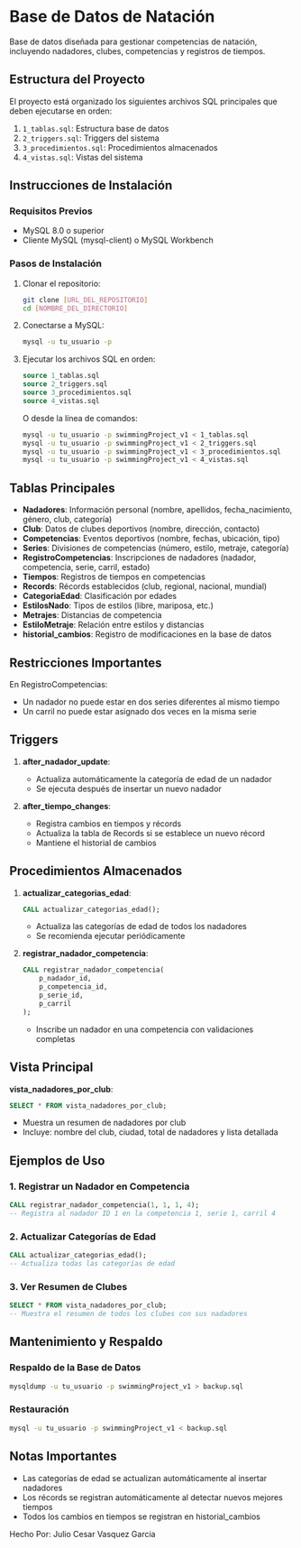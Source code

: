 # Base de Datos de Natación

Base de datos diseñada para gestionar competencias de natación, incluyendo nadadores, clubes, competencias y registros de tiempos.

## Estructura del Proyecto

El proyecto está organizado los siguientes archivos SQL principales que deben ejecutarse en orden:

1. `1_tablas.sql`: Estructura base de datos
2. `2_triggers.sql`: Triggers del sistema
3. `3_procedimientos.sql`: Procedimientos almacenados
4. `4_vistas.sql`: Vistas del sistema

## Instrucciones de Instalación

### Requisitos Previos
- MySQL 8.0 o superior
- Cliente MySQL (mysql-client) o MySQL Workbench

### Pasos de Instalación

1. Clonar el repositorio:
   ```bash
   git clone [URL_DEL_REPOSITORIO]
   cd [NOMBRE_DEL_DIRECTORIO]
   ```

2. Conectarse a MySQL:
   ```bash
   mysql -u tu_usuario -p
   ```

3. Ejecutar los archivos SQL en orden:
   ```sql
   source 1_tablas.sql
   source 2_triggers.sql
   source 3_procedimientos.sql
   source 4_vistas.sql
   ```

   O desde la línea de comandos:
   ```bash
   mysql -u tu_usuario -p swimmingProject_v1 < 1_tablas.sql
   mysql -u tu_usuario -p swimmingProject_v1 < 2_triggers.sql
   mysql -u tu_usuario -p swimmingProject_v1 < 3_procedimientos.sql
   mysql -u tu_usuario -p swimmingProject_v1 < 4_vistas.sql
   ```

## Tablas Principales

- **Nadadores**: Información personal (nombre, apellidos, fecha_nacimiento, género, club, categoría)
- **Club**: Datos de clubes deportivos (nombre, dirección, contacto)
- **Competencias**: Eventos deportivos (nombre, fechas, ubicación, tipo)
- **Series**: Divisiones de competencias (número, estilo, metraje, categoría)
- **RegistroCompetencias**: Inscripciones de nadadores (nadador, competencia, serie, carril, estado)
- **Tiempos**: Registros de tiempos en competencias
- **Records**: Récords establecidos (club, regional, nacional, mundial)
- **CategoriaEdad**: Clasificación por edades
- **EstilosNado**: Tipos de estilos (libre, mariposa, etc.)
- **Metrajes**: Distancias de competencia
- **EstiloMetraje**: Relación entre estilos y distancias
- **historial_cambios**: Registro de modificaciones en la base de datos

## Restricciones Importantes

En RegistroCompetencias:
- Un nadador no puede estar en dos series diferentes al mismo tiempo
- Un carril no puede estar asignado dos veces en la misma serie

## Triggers

1. **after_nadador_update**: 
   - Actualiza automáticamente la categoría de edad de un nadador
   - Se ejecuta después de insertar un nuevo nadador

2. **after_tiempo_changes**:
   - Registra cambios en tiempos y récords
   - Actualiza la tabla de Records si se establece un nuevo récord
   - Mantiene el historial de cambios

## Procedimientos Almacenados

1. **actualizar_categorias_edad**:
   ```sql
   CALL actualizar_categorias_edad();
   ```
   - Actualiza las categorías de edad de todos los nadadores
   - Se recomienda ejecutar periódicamente

2. **registrar_nadador_competencia**:
   ```sql
   CALL registrar_nadador_competencia(
       p_nadador_id,
       p_competencia_id,
       p_serie_id,
       p_carril
   );
   ```
   - Inscribe un nadador en una competencia con validaciones completas

## Vista Principal

**vista_nadadores_por_club**:
```sql
SELECT * FROM vista_nadadores_por_club;
```
- Muestra un resumen de nadadores por club
- Incluye: nombre del club, ciudad, total de nadadores y lista detallada

## Ejemplos de Uso

### 1. Registrar un Nadador en Competencia
```sql
CALL registrar_nadador_competencia(1, 1, 1, 4);
-- Registra al nadador ID 1 en la competencia 1, serie 1, carril 4
```

### 2. Actualizar Categorías de Edad
```sql
CALL actualizar_categorias_edad();
-- Actualiza todas las categorías de edad
```

### 3. Ver Resumen de Clubes
```sql
SELECT * FROM vista_nadadores_por_club;
-- Muestra el resumen de todos los clubes con sus nadadores
```

## Mantenimiento y Respaldo

### Respaldo de la Base de Datos
```bash
mysqldump -u tu_usuario -p swimmingProject_v1 > backup.sql
```

### Restauración
```bash
mysql -u tu_usuario -p swimmingProject_v1 < backup.sql
```

## Notas Importantes

- Las categorías de edad se actualizan automáticamente al insertar nadadores
- Los récords se registran automáticamente al detectar nuevos mejores tiempos
- Todos los cambios en tiempos se registran en historial_cambios

Hecho Por: Julio Cesar Vasquez Garcia

